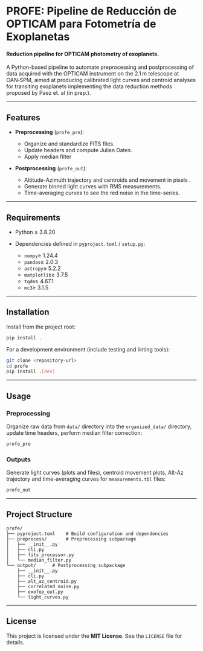 # PROFE: Pipeline de Reducción de OPTICAM para Fotometría de Exoplanetas
#### Reduction pipeline for OPTICAM photometry of exoplanets.

A Python-based pipeline to automate preprocessing and postprocessing of data acquired
with the OPTICAM instrument on the 2.1 m telescope at OAN‑SPM, aimed at producing
calibrated light curves and centroid analyses for transiting exoplanets implementing
the data reduction methods proposed by Paez et. al (in prep.).

---

## Features

* **Preprocessing** (`profe_pre`):

  * Organize and standardize FITS files.
  * Update headers and compute Julian Dates.
  * Apply median filter
* **Postprocessing** (`profe_out`):

  * Altitude-Azimuth trajectory and centroids and movement in pixels .
  * Generate binned light curves with RMS measurements.
  * Time-averaging curves to see the red noise in the time-series.

---

## Requirements

* Python ≥ 3.8.20
* Dependencies defined in `pyproject.toml` / `setup.py`:

  * `numpy`$\geq$ 1.24.4
  * `pandas`$\geq$ 2.0.3
  * `astropy`$\geq$ 5.2.2
  * `matplotlib`$\geq$ 3.7.5
  * `tqdm`$\geq$ 4.67.1
  * `mc3`$\geq$ 3.1.5

---

## Installation

Install from the project root:

```bash
pip install .
```

For a development environment (include testing and linting tools):

```bash
git clone <repository-url>
cd profe
pip install .[dev]
```

---

## Usage

### Preprocessing

Organize raw data from `data/` directory into the `organized_data/` directory, update time headers, perform median filter correction:

```bash
profe_pre
```

### Outputs

Generate light curves (plots and files), centroid movement plots, Alt-Az trajectory and time-averaging curves for `measurements.tbl` files:

```bash
profe_out
```


---

## Project Structure

```
profe/
├── pyproject.toml    # Build configuration and dependencies
├── preprocess/       # Preprocessing subpackage
│   ├── __init__.py
│   ├── cli.py
│   ├── fits_processor.py
│   └── median_filter.py
└── output/      # Postprocessing subpackage
    ├── __init__.py
    ├── cli.py
    ├── alt_az_centroid.py
    ├── correlated_noise.py
    ├── exofop_out.py
    └── light_curves.py

```

---

<!-- ## Development & Contribution

1. Fork the repository.
2. Create a branch for your feature or fix:

   ```bash
   ```

git checkout -b feature/awesome-feature

````
3. Write tests under `tests/` and ensure they pass:
   ```bash
pytest
````

4. Format code with `black` and sort imports with `isort`.
5. Open a pull request describing your changes.

--- -->

## License

This project is licensed under the **MIT License**. See the `LICENSE` file for details.
